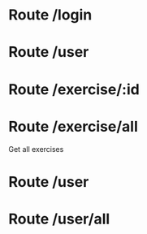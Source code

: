 # Route /login
# Route /user
# Route /exercise/:id
# Route /exercise/all
Get all exercises
# Route /user
# Route /user/all

